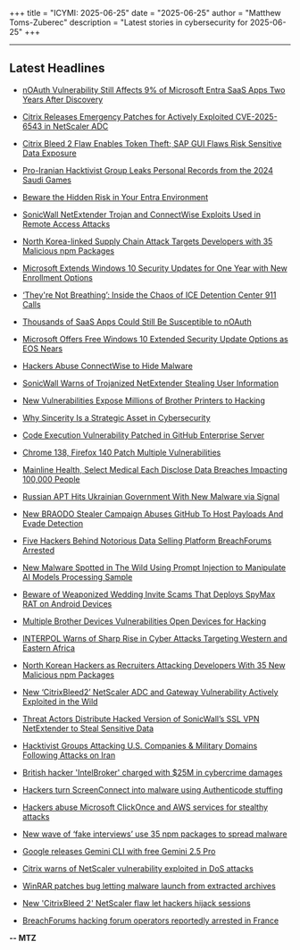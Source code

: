+++
title = "ICYMI: 2025-06-25"
date = "2025-06-25"
author = "Matthew Toms-Zuberec"
description = "Latest stories in cybersecurity for 2025-06-25"
+++

---------------------------------------------------------------------------
## Latest Headlines
- [nOAuth Vulnerability Still Affects 9% of Microsoft Entra SaaS Apps Two Years After Discovery](https://thehackernews.com/2025/06/noauth-vulnerability-still-affects-9-of.html)

- [Citrix Releases Emergency Patches for Actively Exploited CVE-2025-6543 in NetScaler ADC](https://thehackernews.com/2025/06/citrix-releases-emergency-patches-for.html)

- [Citrix Bleed 2 Flaw Enables Token Theft; SAP GUI Flaws Risk Sensitive Data Exposure](https://thehackernews.com/2025/06/citrix-bleed-2-flaw-enables-token-theft.html)

- [Pro-Iranian Hacktivist Group Leaks Personal Records from the 2024 Saudi Games](https://thehackernews.com/2025/06/pro-iranian-hacktivist-group-leaks.html)

- [Beware the Hidden Risk in Your Entra Environment](https://thehackernews.com/2025/06/beware-hidden-risk-in-your-entra.html)

- [SonicWall NetExtender Trojan and ConnectWise Exploits Used in Remote Access Attacks](https://thehackernews.com/2025/06/sonicwall-netextender-trojan-and.html)

- [North Korea-linked Supply Chain Attack Targets Developers with 35 Malicious npm Packages](https://thehackernews.com/2025/06/north-korea-linked-supply-chain-attack.html)

- [Microsoft Extends Windows 10 Security Updates for One Year with New Enrollment Options](https://thehackernews.com/2025/06/microsoft-extends-windows-10-security.html)

- [‘They're Not Breathing’: Inside the Chaos of ICE Detention Center 911 Calls](https://www.wired.com/story/ice-detention-center-911-emergencies/)

- [Thousands of SaaS Apps Could Still Be Susceptible to nOAuth](https://www.securityweek.com/thousands-of-saas-apps-could-still-be-susceptible-to-noauth/)

- [Microsoft Offers Free Windows 10 Extended Security Update Options as EOS Nears](https://www.securityweek.com/microsoft-offers-free-windows-10-extended-security-update-options-as-eos-nears/)

- [Hackers Abuse ConnectWise to Hide Malware](https://www.securityweek.com/hackers-abuse-connectwise-to-hide-malware/)

- [SonicWall Warns of Trojanized NetExtender Stealing User Information](https://www.securityweek.com/sonicwall-warns-of-trojanized-netextender-stealing-user-information/)

- [New Vulnerabilities Expose Millions of Brother Printers to Hacking](https://www.securityweek.com/new-vulnerabilities-expose-millions-of-brother-printers-to-hacking/)

- [Why Sincerity Is a Strategic Asset in Cybersecurity](https://www.securityweek.com/why-sincerity-is-a-strategic-asset-in-cybersecurity/)

- [Code Execution Vulnerability Patched in GitHub Enterprise Server](https://www.securityweek.com/code-execution-vulnerability-patched-in-github-enterprise-server/)

- [Chrome 138, Firefox 140 Patch Multiple Vulnerabilities](https://www.securityweek.com/chrome-138-firefox-140-patch-multiple-vulnerabilities/)

- [Mainline Health, Select Medical Each Disclose Data Breaches Impacting 100,000 People](https://www.securityweek.com/mainline-health-select-medical-each-disclose-data-breaches-impacting-100000-people/)

- [Russian APT Hits Ukrainian Government With New Malware via Signal](https://www.securityweek.com/russian-apt-hits-ukrainian-government-with-new-malware-via-signal/)

- [New BRAODO Stealer Campaign Abuses GitHub To Host Payloads And Evade Detection](https://cybersecuritynews.com/new-braodo-stealer-campaign-abuses-github/)

- [Five Hackers Behind Notorious Data Selling Platform BreachForums Arrested](https://cybersecuritynews.com/five-hackers-behind-breachforum/)

- [New Malware Spotted in The Wild Using Prompt Injection to Manipulate AI Models Processing Sample](https://cybersecuritynews.com/new-malware-spotted-in-the-wild-using-prompt-injection/)

- [Beware of Weaponized Wedding Invite Scams That Deploys SpyMax RAT on Android Devices](https://cybersecuritynews.com/beware-of-weaponized-wedding-invite-scams/)

- [Multiple Brother Devices Vulnerabilities Open Devices for Hacking](https://cybersecuritynews.com/multiple-brother-devices-vulnerabilities/)

- [INTERPOL Warns of Sharp Rise in Cyber Attacks Targeting Western and Eastern Africa](https://cybersecuritynews.com/interpol-warns-of-sharp-rise-in-cyber-attacks/)

- [North Korean Hackers as Recruiters Attacking Developers With 35 New Malicious npm Packages](https://cybersecuritynews.com/hackers-as-recruiters-attacking-developers-with-35-new-malicious-npm/)

- [New ‘CitrixBleed2’ NetScaler ADC and Gateway Vulnerability Actively Exploited in the Wild](https://cybersecuritynews.com/netscaler-adc-and-gateway-vulnerability/)

- [Threat Actors Distribute Hacked Version of SonicWall’s SSL VPN NetExtender to Steal Sensitive Data](https://cybersecuritynews.com/hacked-version-of-sonicwalls-ssl-vpn-netextender/)

- [Hacktivist Groups Attacking U.S. Companies & Military Domains Following Attacks on Iran](https://cybersecuritynews.com/hacktivist-groups-attacking-u-s-companies-military-domains/)

- [British hacker 'IntelBroker' charged with $25M in cybercrime damages](https://www.bleepingcomputer.com/news/security/british-hacker-intelbroker-charged-with-25m-in-cybercrime-damages/)

- [Hackers turn ScreenConnect into malware using Authenticode stuffing](https://www.bleepingcomputer.com/news/security/hackers-turn-screenconnect-into-malware-using-authenticode-stuffing/)

- [Hackers abuse Microsoft ClickOnce and AWS services for stealthy attacks](https://www.bleepingcomputer.com/news/security/oneclik-attacks-use-microsoft-clickonce-and-aws-to-target-energy-sector/)

- [New wave of ‘fake interviews’ use 35 npm packages to spread malware](https://www.bleepingcomputer.com/news/security/new-wave-of-fake-interviews-use-35-npm-packages-to-spread-malware/)

- [Google releases Gemini CLI with free Gemini 2.5 Pro](https://www.bleepingcomputer.com/news/artificial-intelligence/google-releases-gemini-cli-with-free-gemini-25-pro/)

- [Citrix warns of NetScaler vulnerability exploited in DoS attacks](https://www.bleepingcomputer.com/news/security/citrix-warns-of-netscaler-vulnerability-exploited-in-dos-attacks/)

- [WinRAR patches bug letting malware launch from extracted archives](https://www.bleepingcomputer.com/news/security/winrar-patches-bug-letting-malware-launch-from-extracted-archives/)

- [New 'CitrixBleed 2' NetScaler flaw let hackers hijack sessions](https://www.bleepingcomputer.com/news/security/new-citrixbleed-2-netscaler-flaw-let-hackers-hijack-sessions/)

- [BreachForums hacking forum operators reportedly arrested in France](https://www.bleepingcomputer.com/news/security/breachforums-hacking-forum-operators-reportedly-arrested-in-france/)

**-- MTZ**